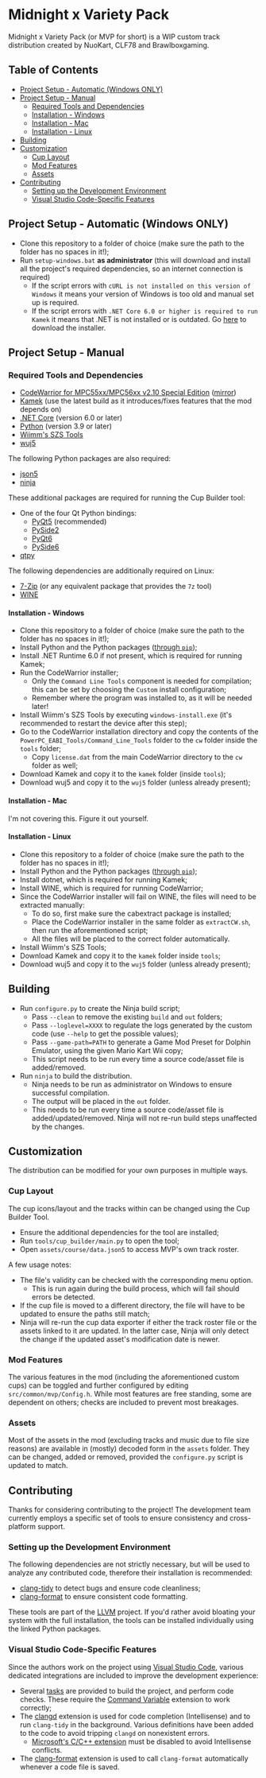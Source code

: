 # Midnight x Variety Pack
Midnight x Variety Pack (or MVP for short) is a WIP custom track distribution created by NuoKart, CLF78 and Brawlboxgaming.

## Table of Contents
- [Project Setup - Automatic (Windows ONLY)](#project-setup---automatic-windows-only)
- [Project Setup - Manual](#project-setup---manual)
    - [Required Tools and Dependencies](#required-tools-and-dependencies)
    - [Installation - Windows](#installation---windows)
    - [Installation - Mac](#installation---mac)
    - [Installation - Linux](#installation---linux)
- [Building](#building)
- [Customization](#customization)
  - [Cup Layout](#cup-layout)
  - [Mod Features](#mod-features)
  - [Assets](#assets)
- [Contributing](#contributing)
  - [Setting up the Development Environment](#setting-up-the-development-environment)
  - [Visual Studio Code-Specific Features](#visual-studio-code-specific-features)


## Project Setup - Automatic (Windows ONLY)
- Clone this repository to a folder of choice (make sure the path to the folder has no spaces in it!);
- Run `setup-windows.bat` **as administrator** (this will download and install all the project's required dependencies, so an internet connection is required)
    - If the script errors with `cURL is not installed on this version of Windows` it means your version of Windows is too old and manual set up is required.
    - If the script errors with `.NET Core 6.0 or higher is required to run Kamek` it means that .NET is not installed or is outdated. Go [here](https://dotnet.microsoft.com/en-us/download/dotnet/6.0) to download the installer.

## Project Setup - Manual
### Required Tools and Dependencies
- [CodeWarrior for MPC55xx/MPC56xx v2.10 Special Edition](https://nxp.com/lgfiles/devsuites/PowerPC/CW55xx_v2_10_SE.exe) ([mirror](https://cache.nxp.com/lgfiles/devsuites/PowerPC/CW55xx_v2_10_SE.exe))
- [Kamek](https://github.com/Treeki/Kamek/releases) (use the latest build as it introduces/fixes features that the mod depends on)
- [.NET Core](https://dotnet.microsoft.com/en-us/download/dotnet) (version 6.0 or later)
- [Python](https://www.python.org/downloads/) (version 3.9 or later)
- [Wiimm's SZS Tools](https://szs.wiimm.de/download.html)
- [wuj5](https://github.com/stblr/wuj5)

The following Python packages are also required:
- [json5](https://pypi.org/project/json5/)
- [ninja](https://pypi.org/project/ninja/)

These additional packages are required for running the Cup Builder tool:
- One of the four Qt Python bindings:
    - [PyQt5](https://pypi.org/project/PyQt5/) (recommended)
    - [PySide2](https://pypi.org/project/PySide2/)
    - [PyQt6](https://pypi.org/project/PyQt6/)
    - [PySide6](https://pypi.org/project/PySide6/)
- [qtpy](https://pypi.org/project/QtPy/)

The following dependencies are additionally required on Linux:
- [7-Zip](https://www.7-zip.org/) (or any equivalent package that provides the `7z` tool)
- [WINE](https://wiki.winehq.org/Download)

#### Installation - Windows
- Clone this repository to a folder of choice (make sure the path to the folder has no spaces in it!);
- Install Python and the Python packages ([through `pip`](https://pip.pypa.io/en/stable/getting-started/));
- Install .NET Runtime 6.0 if not present, which is required for running Kamek;
- Run the CodeWarrior installer;
    - Only the `Command Line Tools` component is needed for compilation; this can be set by choosing the `Custom` install configuration;
    - Remember where the program was installed to, as it will be needed later!
- Install Wiimm's SZS Tools by executing `windows-install.exe` (it's recommended to restart the device after this step);
- Go to the CodeWarrior installation directory and copy the contents of the `PowerPC_EABI_Tools/Command_Line_Tools` folder to the `cw` folder inside the `tools` folder;
    - Copy `license.dat` from the main CodeWarrior directory to the `cw` folder as well;
- Download Kamek and copy it to the `kamek` folder (inside `tools`);
- Download wuj5 and copy it to the `wuj5` folder (unless already present);

#### Installation - Mac
I'm not covering this. Figure it out yourself.

#### Installation - Linux
- Clone this repository to a folder of choice (make sure the path to the folder has no spaces in it!);
- Install Python and the Python packages ([through `pip`](https://pip.pypa.io/en/stable/getting-started/));
- Install dotnet, which is required for running Kamek;
- Install WINE, which is required for running CodeWarrior;
- Since the CodeWarrior installer will fail on WINE, the files will need to be extracted manually:
    - To do so, first make sure the cabextract package is installed;
    - Place the CodeWarrior installer in the same folder as `extractCW.sh`, then run the aforementioned script;
    - All the files will be placed to the correct folder automatically.
- Install Wiimm's SZS Tools;
- Download Kamek and copy it to the `kamek` folder inside `tools`;
- Download wuj5 and copy it to the `wuj5` folder (unless already present);

## Building
- Run `configure.py` to create the Ninja build script;
    - Pass `--clean` to remove the existing `build` and `out` folders;
    - Pass `--loglevel=XXXX` to regulate the logs generated by the custom code (use `--help` to get the possible values);
    - Pass `--game-path=PATH` to generate a Game Mod Preset for Dolphin Emulator, using the given Mario Kart Wii copy;
    - This script needs to be run every time a source code/asset file is added/removed.
- Run `ninja` to build the distribution.
    - Ninja needs to be run as administrator on Windows to ensure successful compilation.
    - The output will be placed in the `out` folder.
    - This needs to be run every time a source code/asset file is added/updated/removed. Ninja will not re-run build steps unaffected by the changes.

## Customization
The distribution can be modified for your own purposes in multiple ways.

### Cup Layout
The cup icons/layout and the tracks within can be changed using the Cup Builder Tool.
- Ensure the additional dependencies for the tool are installed;
- Run `tools/cup_builder/main.py` to open the tool;
- Open `assets/course/data.json5` to access MVP's own track roster.

A few usage notes:
- The file's validity can be checked with the corresponding menu option.
    - This is run again during the build process, which will fail should errors be detected.
- If the cup file is moved to a different directory, the file will have to be updated to ensure the paths still match;
- Ninja will re-run the cup data exporter if either the track roster file or the assets linked to it are updated. In the latter case, Ninja will only detect the change if the updated asset's modification date is newer.

### Mod Features
The various features in the mod (including the aforementioned custom cups) can be toggled and further configured by editing `src/common/mvp/Config.h`. While most features are free standing, some are dependent on others; checks are included to prevent most breakages.

### Assets
Most of the assets in the mod (excluding tracks and music due to file size reasons) are available in (mostly) decoded form in the `assets` folder. They can be changed, added or removed, provided the `configure.py` script is updated to match.

## Contributing
Thanks for considering contributing to the project! The development team currently employs a specific set of tools to ensure consistency and cross-platform support.

### Setting up the Development Environment
The following dependencies are not strictly necessary, but will be used to analyze any contributed code, therefore their installation is recommended:
- [clang-tidy](https://pypi.org/project/clang-tidy/) to detect bugs and ensure code cleanliness;
- [clang-format](https://pypi.org/project/clang-format/) to ensure consistent code formatting.

These tools are part of the [LLVM](https://llvm.org/) project. If you'd rather avoid bloating your system with the full installation, the tools can be installed individually using the linked Python packages.

### Visual Studio Code-Specific Features
Since the authors work on the project using [Visual Studio Code](https://code.visualstudio.com/), various dedicated integrations are included to improve the development experience:
- Several [tasks](https://code.visualstudio.com/Docs/editor/tasks) are provided to build the project, and perform code checks. These require the [Command Variable](https://marketplace.visualstudio.com/items?itemName=rioj7.command-variable) extension to work correctly;
- The [clangd](https://marketplace.visualstudio.com/items?itemName=llvm-vs-code-extensions.vscode-clangd) extension is used for code completion (Intellisense) and to run `clang-tidy` in the background. Various definitions have been added to the code to avoid tripping `clangd` on nonexistent errors.
    - [Microsoft's C/C++ extension](https://marketplace.visualstudio.com/items?itemName=ms-vscode.cpptools) must be disabled to avoid Intellisense conflicts.
- The [clang-format](https://marketplace.visualstudio.com/items?itemName=xaver.clang-format) extension is used to call `clang-format` automatically whenever a code file is saved.
